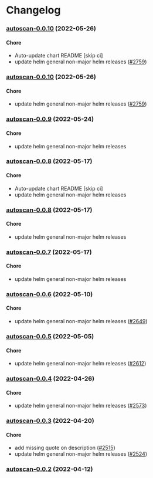 # Changelog<br>


<a name="autoscan-0.0.10"></a>
### [autoscan-0.0.10](https://github.com/truecharts/apps/compare/autoscan-0.0.9...autoscan-0.0.10) (2022-05-26)

#### Chore

* Auto-update chart README [skip ci]
* update helm general non-major helm releases ([#2759](https://github.com/truecharts/apps/issues/2759))



<a name="autoscan-0.0.10"></a>
### [autoscan-0.0.10](https://github.com/truecharts/apps/compare/autoscan-0.0.9...autoscan-0.0.10) (2022-05-26)

#### Chore

* update helm general non-major helm releases ([#2759](https://github.com/truecharts/apps/issues/2759))



<a name="autoscan-0.0.9"></a>
### [autoscan-0.0.9](https://github.com/truecharts/apps/compare/autoscan-0.0.8...autoscan-0.0.9) (2022-05-24)

#### Chore

* update helm general non-major helm releases



<a name="autoscan-0.0.8"></a>
### [autoscan-0.0.8](https://github.com/truecharts/apps/compare/autoscan-0.0.7...autoscan-0.0.8) (2022-05-17)

#### Chore

* Auto-update chart README [skip ci]
* update helm general non-major helm releases



<a name="autoscan-0.0.8"></a>
### [autoscan-0.0.8](https://github.com/truecharts/apps/compare/autoscan-0.0.7...autoscan-0.0.8) (2022-05-17)

#### Chore

* update helm general non-major helm releases



<a name="autoscan-0.0.7"></a>
### [autoscan-0.0.7](https://github.com/truecharts/apps/compare/autoscan-0.0.6...autoscan-0.0.7) (2022-05-17)

#### Chore

* update helm general non-major helm releases



<a name="autoscan-0.0.6"></a>
### [autoscan-0.0.6](https://github.com/truecharts/apps/compare/autoscan-0.0.5...autoscan-0.0.6) (2022-05-10)

#### Chore

* update helm general non-major helm releases ([#2649](https://github.com/truecharts/apps/issues/2649))



<a name="autoscan-0.0.5"></a>
### [autoscan-0.0.5](https://github.com/truecharts/apps/compare/autoscan-0.0.4...autoscan-0.0.5) (2022-05-05)

#### Chore

* update helm general non-major helm releases ([#2612](https://github.com/truecharts/apps/issues/2612))



<a name="autoscan-0.0.4"></a>
### [autoscan-0.0.4](https://github.com/truecharts/apps/compare/autoscan-0.0.3...autoscan-0.0.4) (2022-04-26)

#### Chore

* update helm general non-major helm releases ([#2573](https://github.com/truecharts/apps/issues/2573))



<a name="autoscan-0.0.3"></a>
### [autoscan-0.0.3](https://github.com/truecharts/apps/compare/autoscan-0.0.2...autoscan-0.0.3) (2022-04-20)

#### Chore

* add missing quote on description ([#2515](https://github.com/truecharts/apps/issues/2515))
* update helm general non-major helm releases ([#2524](https://github.com/truecharts/apps/issues/2524))



<a name="autoscan-0.0.2"></a>
### [autoscan-0.0.2](https://github.com/truecharts/apps/compare/autoscan-0.0.1...autoscan-0.0.2) (2022-04-12)

